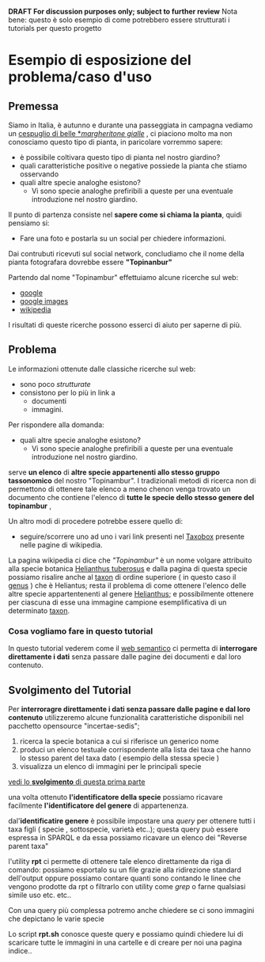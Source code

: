 **DRAFT For discussion purposes only; subject to further review**
Nota bene: questo è solo esempio di come potrebbero essere strutturati i tutorials per questo progetto 

# Esempio di esposizione del problema/caso d'uso 
## Premessa
Siamo in Italia, è autunno e durante una passeggiata in campagna vediamo un [cespuglio di belle **margheritone gialle*](https://www.google.it/webhp?q=cespuglio+di+belle+margheritone+gialle) , 
ci piaciono molto ma non conosciamo questo tipo di pianta, in paricolare vorremmo sapere:
  - è possibile coltivara questo tipo di pianta nel nostro giardino? 
  - quali caratteristiche positive o negative possiede la pianta che stiamo osservando
  - quali altre specie analoghe esistono?
    -  Vi sono specie analoghe prefiribili a queste per una eventuale introduzione nel nostro giardino.

Il punto di partenza consiste nel **sapere come si chiama la pianta**, quidi pensiamo si:  
- Fare una foto e postarla su un social per chiedere informazioni. 

Dai contrubuti ricevuti sul social network, concludiamo che il nome della pianta fotografara dovrebbe essere **"Topinanbur"**

Partendo dal nome "Topinambur" effettuiamo alcune ricerche sul web: 
- [google](https://www.google.com/search?q=topinambur)
- [google images](https://www.google.it/search?q=topinambur&source=lnms&tbm=isch&sa=X&ved=0ahUKEwjqge3O-_jPAhWLPxoKHaruBoEQ_AUICCgB&biw=576&bih=798&dpr=2) 
- [wikipedia](https://it.wikipedia.org/wiki/Helianthus_tuberosus) 

I risultati di queste ricerche possono esserci di aiuto per saperne di più. 

## Problema
Le informazioni ottenute dalle classiche ricerche sul web: 
- sono poco *strutturate*
- consistono per lo più in link a 
   - documenti 
   - immagini. 

Per rispondere alla domanda: 
  - quali altre specie analoghe esistono?
    -  Vi sono specie analoghe prefiribili a queste per una eventuale introduzione nel nostro giardino.

serve **un elenco** di **altre specie appartenenti allo stesso gruppo tassonomico** del nostro "Topinambur".
I tradizionali metodi di ricerca non di permettono di ottenere tale elenco a meno chenon venga trovato un documento che contiene
 l'elenco di **tutte le specie dello stesso genere del topinambur** , 

Un altro modi di procedere potrebbe essere quello di:
- seguire/scorrere uno ad uno i vari link presenti nel [Taxobox](https://en.wikipedia.org/wiki/Template:Taxobox) presente nelle pagine di wikipedia.    

La pagina wikipedia ci dice che *"Topinambur"* è un nome volgare attribuito alla specie botanica [Helianthus tuberosus](https://it.wikipedia.org/wiki/Helianthus_tuberosus)
e dalla pagina di questa specie possiamo risalire anche al [taxon](https://it.wikipedia.org/wiki/Taxon) di ordine superiore ( in questo caso il [genus](https://it.wikipedia.org/wiki/Genere_(tassonomia)) ) che è Heliantus; resta il problema di come ottenere l'elenco delle altre specie appartentenenti al genere [Helianthus](https://it.wikipedia.org/wiki/Helianthus); e possibilmente ottenere per ciascuna di esse una immagine campione esemplificativa di un determinato [taxon](https://it.wikipedia.org/wiki/Taxon).

### Cosa vogliamo fare in questo tutorial
In questo tutorial vederem come il [web semantico](https://it.wikipedia.org/wiki/Web_semantico) ci permetta di 
**interrogare direttamente i dati** senza passare dalle pagine dei documenti e dal loro contenuto.

## Svolgimento del Tutorial
Per **interroragre direttamente i dati senza passare dalle pagine e dal loro contenuto** utilizzeremo
alcune funzionalità caratteristiche disponibili nel pacchetto opensource "incertae-sedis";

1. ricerca la specie botanica a cui si riferisce un generico nome
2. produci un elenco testuale corrispondente alla lista dei taxa che hanno lo stesso parent del taxa dato ( esempio della stessa specie )
3. visualizza un elenco di immagini per le principali specie    

[vedi lo **svolgimento** di questa prima parte](./tut-rpt-p1-it.md)

una volta ottenuto **l'identificatore della specie** possiamo ricavare facilmente
**l'identificatore del genere** di appartenenza.

dal'**identificatire genere** è possibile impostare una *query* per
ottenere tutti i taxa figli ( specie , sottospecie, varietà etc..);
questa query può essere espressa in SPARQL
e da essa possiamo ricavare un elenco dei "Reverse parent taxa"  

l'utility **rpt** ci permette di ottenere tale elenco direttamente da riga di comando: 
possiamo esportalo su un file grazie alla ridirezione standard dell'output
oppure possiamo contare quanti sono contando le linee che vengono prodotte da rpt
o filtrarlo con utility come *grep* o farne qualsiasi simile uso etc. etc..  

Con una query più complessa potremo anche chiedere se ci sono immagini che depictano le varie specie

Lo script **rpt.sh** conosce queste query e possiamo quindi chiedere lui di scaricare tutte le
immagini in una cartelle e di creare per noi una pagina indice..
